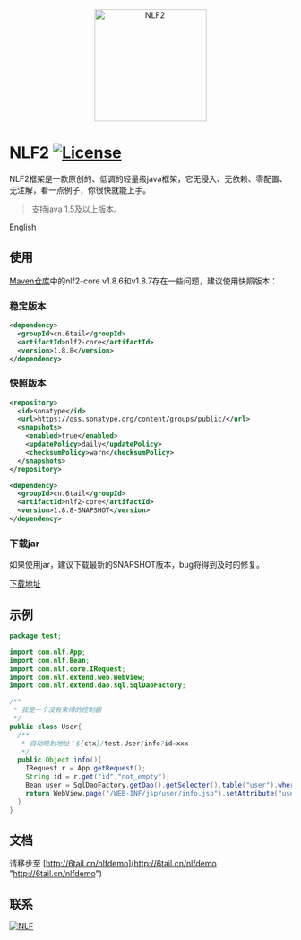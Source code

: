 <div align="center">
<img width="200" src="http://6tail.cn/nlf2-logo.png" alt="NLF2">
</div>

# NLF2 [![License](https://img.shields.io/badge/license-MIT-4EB1BA.svg?style=flat-square)](https://github.com/6tail/nlf2/blob/master/LICENSE)

NLF2框架是一款原创的、低调的轻量级java框架，它无侵入、无依赖、零配置、无注解，看一点例子，你很快就能上手。

> 支持java 1.5及以上版本。

[English](https://github.com/6tail/nlf2-maven/blob/master/README.md)

## 使用

[Maven仓库](http://search.maven.org/#search%7Cga%7C1%7Cnlf2)中的nlf2-core v1.8.6和v1.8.7存在一些问题，建议使用快照版本：

### 稳定版本

```xml
<dependency>
  <groupId>cn.6tail</groupId>
  <artifactId>nlf2-core</artifactId>
  <version>1.8.8</version>
</dependency>
```

### 快照版本

```xml
<repository>
  <id>sonatype</id>
  <url>https://oss.sonatype.org/content/groups/public/</url>
  <snapshots>
    <enabled>true</enabled>
    <updatePolicy>daily</updatePolicy>
    <checksumPolicy>warn</checksumPolicy>
  </snapshots>
</repository>
```

```xml
<dependency>
  <groupId>cn.6tail</groupId>
  <artifactId>nlf2-core</artifactId>
  <version>1.8.8-SNAPSHOT</version>
</dependency>
```

### 下载jar

如果使用jar，建议下载最新的SNAPSHOT版本，bug将得到及时的修复。

[下载地址](https://oss.sonatype.org/content/groups/public/cn/6tail/)

## 示例

```java
package test;

import com.nlf.App;
import com.nlf.Bean;
import com.nlf.core.IRequest;
import com.nlf.extend.web.WebView;
import com.nlf.extend.dao.sql.SqlDaoFactory;

/**
 * 我是一个没有束缚的控制器
 */
public class User{
  /**
   * 自动映射地址：${ctx}/test.User/info?id=xxx
   */
  public Object info(){
    IRequest r = App.getRequest();
    String id = r.get("id","not_empty");
    Bean user = SqlDaoFactory.getDao().getSelecter().table("user").where("id",id).one();
    return WebView.page("/WEB-INF/jsp/user/info.jsp").setAttribute("user",user);
  }
}
```

## 文档

请移步至 [http://6tail.cn/nlfdemo](http://6tail.cn/nlfdemo "http://6tail.cn/nlfdemo")

## 联系

<a target="_blank" href="https://jq.qq.com/?_wv=1027&k=5F9Pbf0"><img border="0" src="http://pub.idqqimg.com/wpa/images/group.png" alt="NLF" title="NLF"></a>

